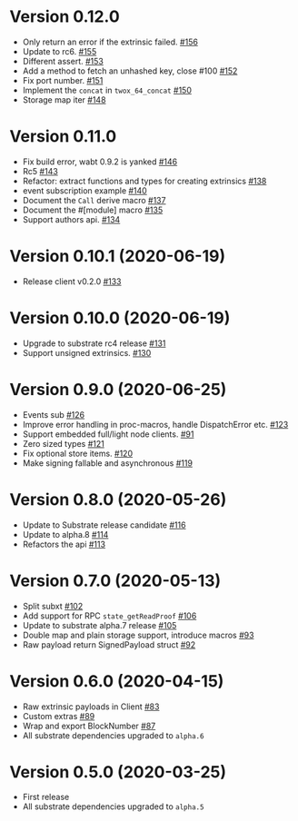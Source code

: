 # Version 0.12.0

* Only return an error if the extrinsic failed. [#156](https://github.com/paritytech/substrate-subxt/pull/156)
* Update to rc6. [#155](https://github.com/paritytech/substrate-subxt/pull/155)
* Different assert. [#153](https://github.com/paritytech/substrate-subxt/pull/153)
* Add a method to fetch an unhashed key, close #100 [#152](https://github.com/paritytech/substrate-subxt/pull/152)
* Fix port number. [#151](https://github.com/paritytech/substrate-subxt/pull/151)
* Implement the `concat` in `twox_64_concat` [#150](https://github.com/paritytech/substrate-subxt/pull/150)
* Storage map iter [#148](https://github.com/paritytech/substrate-subxt/pull/148)

# Version 0.11.0

* Fix build error, wabt 0.9.2 is yanked [#146](https://github.com/paritytech/substrate-subxt/pull/146)
* Rc5 [#143](https://github.com/paritytech/substrate-subxt/pull/143)
* Refactor: extract functions and types for creating extrinsics [#138](https://github.com/paritytech/substrate-subxt/pull/138)
* event subscription example [#140](https://github.com/paritytech/substrate-subxt/pull/140)
* Document the `Call` derive macro [#137](https://github.com/paritytech/substrate-subxt/pull/137)
* Document the #[module] macro [#135](https://github.com/paritytech/substrate-subxt/pull/135)
* Support authors api. [#134](https://github.com/paritytech/substrate-subxt/pull/134)

# Version 0.10.1 (2020-06-19)

* Release client v0.2.0 [#133](https://github.com/paritytech/substrate-subxt/pull/133)

# Version 0.10.0 (2020-06-19)

* Upgrade to substrate rc4 release [#131](https://github.com/paritytech/substrate-subxt/pull/131)
* Support unsigned extrinsics. [#130](https://github.com/paritytech/substrate-subxt/pull/130)

# Version 0.9.0 (2020-06-25)

* Events sub [#126](https://github.com/paritytech/substrate-subxt/pull/126)
* Improve error handling in proc-macros, handle DispatchError etc. [#123](https://github.com/paritytech/substrate-subxt/pull/123)
* Support embedded full/light node clients. [#91](https://github.com/paritytech/substrate-subxt/pull/91)
* Zero sized types [#121](https://github.com/paritytech/substrate-subxt/pull/121)
* Fix optional store items. [#120](https://github.com/paritytech/substrate-subxt/pull/120)
* Make signing fallable and asynchronous [#119](https://github.com/paritytech/substrate-subxt/pull/119)

# Version 0.8.0 (2020-05-26)

* Update to Substrate release candidate [#116](https://github.com/paritytech/substrate-subxt/pull/116)
* Update to alpha.8 [#114](https://github.com/paritytech/substrate-subxt/pull/114)
* Refactors the api [#113](https://github.com/paritytech/substrate-subxt/pull/113)

# Version 0.7.0 (2020-05-13)

* Split subxt [#102](https://github.com/paritytech/substrate-subxt/pull/102)
* Add support for RPC `state_getReadProof` [#106](https://github.com/paritytech/substrate-subxt/pull/106)
* Update to substrate alpha.7 release [#105](https://github.com/paritytech/substrate-subxt/pull/105)
* Double map and plain storage support, introduce macros [#93](https://github.com/paritytech/substrate-subxt/pull/93)
* Raw payload return SignedPayload struct [#92](https://github.com/paritytech/substrate-subxt/pull/92)

# Version 0.6.0 (2020-04-15)

* Raw extrinsic payloads in Client [#83](https://github.com/paritytech/substrate-subxt/pull/83)
* Custom extras [#89](https://github.com/paritytech/substrate-subxt/pull/89)
* Wrap and export BlockNumber [#87](https://github.com/paritytech/substrate-subxt/pull/87)
* All substrate dependencies upgraded to `alpha.6`

# Version 0.5.0 (2020-03-25)

* First release
* All substrate dependencies upgraded to `alpha.5`

